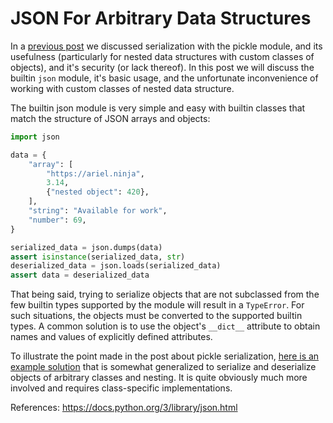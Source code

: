 # JSON For Arbitrary Data Structures

In a [previous post](/tips/029-pickle.md) we discussed serialization with the pickle module, and its usefulness (particularly for nested data structures with custom classes of objects), and it's security (or lack thereof). In this post we will discuss the builtin `json` module, it's basic usage, and the unfortunate inconvenience of working with custom classes of nested data structure.

The builtin json module is very simple and easy with builtin classes that match the structure of JSON arrays and objects:
```python
import json

data = {
    "array": [
        "https://ariel.ninja",
        3.14,
        {"nested object": 420},
    ],
    "string": "Available for work",
    "number": 69,
}

serialized_data = json.dumps(data)
assert isinstance(serialized_data, str)
deserialized_data = json.loads(serialized_data)
assert data = deserialized_data
```

That being said, trying to serialize objects that are not subclassed from the few builtin types supported by the module will result in a `TypeError`. For such situations, the objects must be converted to the supported builtin types. A common solution is to use the object's `__dict__` attribute to obtain names and values of explicitly defined attributes.

To illustrate the point made in the post about pickle serialization, [here is an example solution](https://gist.github.com/ArielHorwitz/b2989876e42e2852c491f2cec97814f9) that is somewhat generalized to serialize and deserialize objects of arbitrary classes and nesting. It is quite obviously much more involved and requires class-specific implementations.

References:
https://docs.python.org/3/library/json.html
